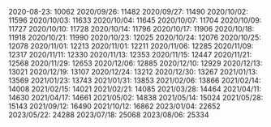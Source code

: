 2020-08-23: 10062
2020/09/26: 11482
2020/09/27: 11490
2020/10/02: 11596
2020/10/03: 11633
2020/10/04: 11645
2020/10/07: 11704
2020/10/09: 11727
2020/10/10: 11728
2020/10/14: 11796
2020/10/17: 11906
2020/10/18: 11918
2020/10/21: 11990
2020/10/23: 12025
2020/10/24: 12076
2020/10/25: 12078
2020/11/01: 12213
2020/11/01: 12211
2020/11/06: 12285
2020/11/09: 12317
2020/11/11: 12330
2020/11/13: 12353
2020/11/15: 12447
2020/11/21: 12568
2020/11/29: 12653
2020/12/06: 12885
2020/12/10: 12929
2020/12/13: 13021
2020/12/19: 13107
2020/12/24: 13212
2020/12/30: 13267
2021/01/13: 13569
2021/01/23: 13743
2021/01/31: 13853
2021/02/06: 13866
2021/02/14: 14008
2021/02/15: 14021
2021/02/21: 14085
2021/03/28: 14464
2021/04/11: 14630
2021/04/17: 14661
2021/05/02: 14838
2021/05/14: 15024
2021/05/28: 15143
2021/09/12: 16490
2021/10/12: 16862
2023/01/04: 22652
2023/05/22: 24288
2023/07/18: 25068
2023/08/06: 25334
